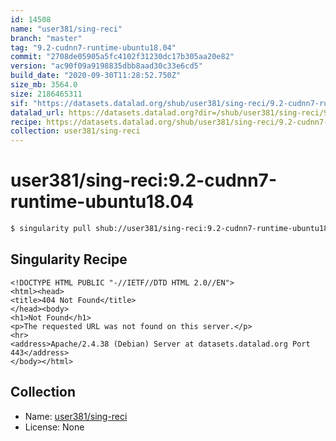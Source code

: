 ```yaml
---
id: 14508
name: "user381/sing-reci"
branch: "master"
tag: "9.2-cudnn7-runtime-ubuntu18.04"
commit: "2708de05905a5fc4102f31230dc17b305aa20e82"
version: "ac90f09a9198835dbb8aad30c33e6cd5"
build_date: "2020-09-30T11:28:52.750Z"
size_mb: 3564.0
size: 2186465311
sif: "https://datasets.datalad.org/shub/user381/sing-reci/9.2-cudnn7-runtime-ubuntu18.04/2020-09-30-2708de05-ac90f09a/ac90f09a9198835dbb8aad30c33e6cd5.sif"
datalad_url: https://datasets.datalad.org?dir=/shub/user381/sing-reci/9.2-cudnn7-runtime-ubuntu18.04/2020-09-30-2708de05-ac90f09a/
recipe: https://datasets.datalad.org/shub/user381/sing-reci/9.2-cudnn7-runtime-ubuntu18.04/2020-09-30-2708de05-ac90f09a/Singularity
collection: user381/sing-reci
---
```


# user381/sing-reci:9.2-cudnn7-runtime-ubuntu18.04

```bash
$ singularity pull shub://user381/sing-reci:9.2-cudnn7-runtime-ubuntu18.04
```

## Singularity Recipe

```singularity
<!DOCTYPE HTML PUBLIC "-//IETF//DTD HTML 2.0//EN">
<html><head>
<title>404 Not Found</title>
</head><body>
<h1>Not Found</h1>
<p>The requested URL was not found on this server.</p>
<hr>
<address>Apache/2.4.38 (Debian) Server at datasets.datalad.org Port 443</address>
</body></html>
```

## Collection

 - Name: [user381/sing-reci](https://github.com/user381/sing-reci)
 - License: None

